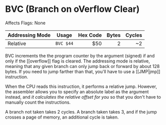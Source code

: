 BVC (Branch on oVerflow Clear)
==============================
Affects Flags: None

| Addressing Mode  | Usage           | Hex Code | Bytes |Cycles  |
|------------------|-----------------|---------:|------:|-------:|
| Relative         |```BVC $44```    | $50      | 2     |~2      |

BVC increments the the program counter by the argument (signed) if and only
if the [[overflow]] flag is cleared. The addressing mode is relative, meaning that
any given branch can only jump back or forward by about 128 bytes. If you need
to jump farther than that, you'll have to use a [[JMP|jmp]] instruction.

When the CPU reads this instruction, it performs a relative jump. However, the
assembler allows you to specify an absolute label as the argument instead, and
*it calculates the relative offset for you* so that you don't have to manually
count the instructions.

A branch not taken takes 2 cycles. A branch taken takes 3, and if the jump
crosses a page of memory, an additional cycle is taken.

